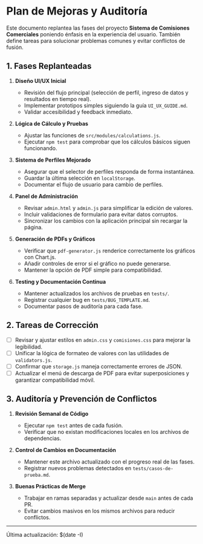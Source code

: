 # Plan de Mejoras y Auditoría

Este documento replantea las fases del proyecto **Sistema de Comisiones Comerciales** poniendo énfasis en la experiencia del usuario. También define tareas para solucionar problemas comunes y evitar conflictos de fusión.

## 1. Fases Replanteadas

1. **Diseño UI/UX Inicial**
   - Revisión del flujo principal (selección de perfil, ingreso de datos y resultados en tiempo real).
   - Implementar prototipos simples siguiendo la guía `UI_UX_GUIDE.md`.
   - Validar accesibilidad y feedback inmediato.

2. **Lógica de Cálculo y Pruebas**
   - Ajustar las funciones de `src/modules/calculations.js`.
   - Ejecutar `npm test` para comprobar que los cálculos básicos siguen funcionando.

3. **Sistema de Perfiles Mejorado**
   - Asegurar que el selector de perfiles responda de forma instantánea.
   - Guardar la última selección en `localStorage`.
   - Documentar el flujo de usuario para cambio de perfiles.

4. **Panel de Administración**
   - Revisar `admin.html` y `admin.js` para simplificar la edición de valores.
   - Incluir validaciones de formulario para evitar datos corruptos.
   - Sincronizar los cambios con la aplicación principal sin recargar la página.

5. **Generación de PDFs y Gráficos**
   - Verificar que `pdf-generator.js` renderice correctamente los gráficos con Chart.js.
   - Añadir controles de error si el gráfico no puede generarse.
   - Mantener la opción de PDF simple para compatibilidad.

6. **Testing y Documentación Continua**
   - Mantener actualizados los archivos de pruebas en `tests/`.
   - Registrar cualquier bug en `tests/BUG_TEMPLATE.md`.
   - Documentar pasos de auditoría para cada fase.

## 2. Tareas de Corrección

- [ ] Revisar y ajustar estilos en `admin.css` y `comisiones.css` para mejorar la legibilidad.
- [ ] Unificar la lógica de formateo de valores con las utilidades de `validators.js`.
- [ ] Confirmar que `storage.js` maneja correctamente errores de JSON.
- [ ] Actualizar el menú de descarga de PDF para evitar superposiciones y garantizar compatibilidad móvil.

## 3. Auditoría y Prevención de Conflictos

1. **Revisión Semanal de Código**
   - Ejecutar `npm test` antes de cada fusión.
   - Verificar que no existan modificaciones locales en los archivos de dependencias.

2. **Control de Cambios en Documentación**
   - Mantener este archivo actualizado con el progreso real de las fases.
   - Registrar nuevos problemas detectados en `tests/casos-de-prueba.md`.

3. **Buenas Prácticas de Merge**
   - Trabajar en ramas separadas y actualizar desde `main` antes de cada PR.
   - Evitar cambios masivos en los mismos archivos para reducir conflictos.

---
Última actualización: $(date -I)
